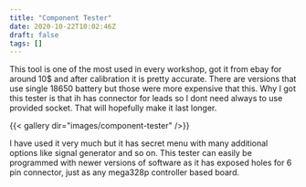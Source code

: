 ```yaml
---
title: "Component Tester"
date: 2020-10-22T10:02:46Z
draft: false
tags: []
---
```


This tool is one of the most used in every workshop, got it from ebay for around 10$ and after calibration it is pretty accurate. There are versions that use single 18650 battery but those were more expensive that this. Why I got this tester is that ih has connector for leads so I dont need always to use provided socket. That will hopefully make it last longer.

{{< gallery dir="images/component-tester" />}}

I have used it very much but it has secret menu with many additional options like signal generator and so on. This tester can easily be programmed with newer versions of software as it has exposed holes for 6 pin connector, just as any mega328p controller based board.